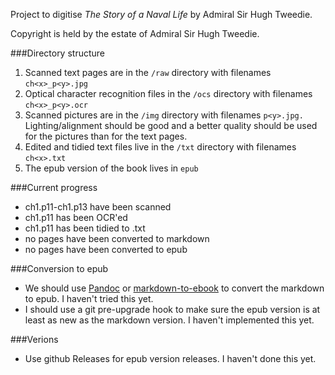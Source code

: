 Project to digitise *The Story of a Naval Life* by Admiral Sir Hugh Tweedie.

Copyright is held by the estate of Admiral Sir Hugh Tweedie.

###Directory structure

1. Scanned text pages are in the `/raw` directory with filenames `ch<x>_p<y>.jpg`
2. Optical character recognition files in the `/ocs` directory with filenames `ch<x>_p<y>.ocr`
3. Scanned pictures are in the `/img` directory with filenames `p<y>.jpg.` Lighting/alignment should be good and a better quality should be used for the pictures than for the text pages.
4. Edited and tidied text files live in the `/txt` directory with filenames `ch<x>.txt`
5. The epub version of the book lives in `epub`

###Current progress

- ch1.p11-ch1.p13 have been scanned
- ch1.p11 has been OCR'ed
- ch1.p11 has been tidied to .txt
- no pages have been converted to markdown
- no pages have been converted to epub

###Conversion to epub

- We should use [Pandoc](http://pandoc.org/) or [markdown-to-ebook](https://github.com/k2052/markdown-to-ebook) to convert the markdown to epub. I haven't tried this yet.
- I should use a git pre-upgrade hook to make sure the epub version is at least as new as the markdown version. I haven't implemented this yet.

###Verions

- Use github Releases for epub version releases. I haven't done this yet.
